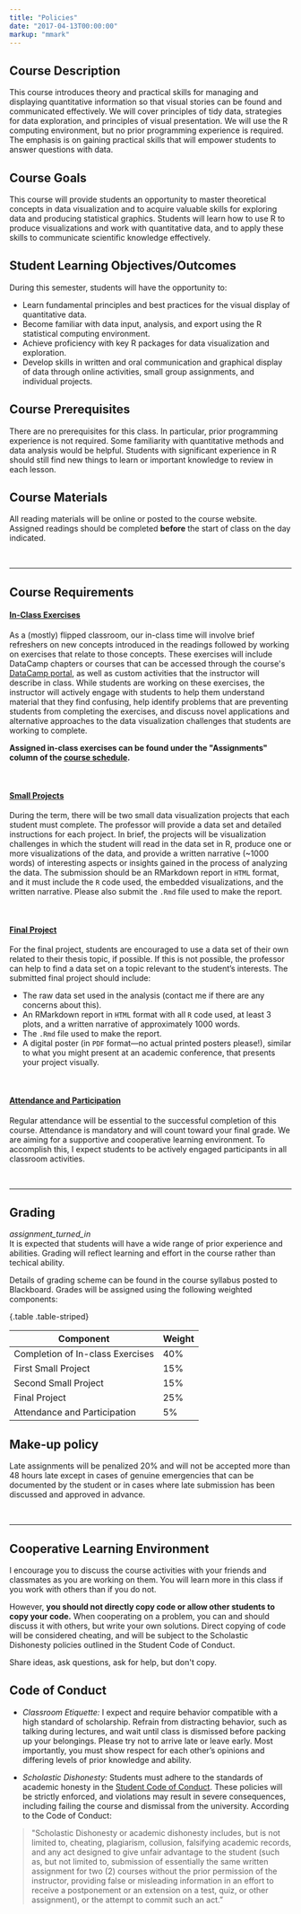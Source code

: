 ```yaml
---
title: "Policies"
date: "2017-04-13T00:00:00"
markup: "mmark"
---
```


## Course Description

This course introduces theory and practical skills for managing and displaying quantitative information so that visual stories can be found and communicated effectively. We will cover principles of tidy data, strategies for data exploration, and principles of visual presentation. We will use the R computing environment, but no prior programming experience is required. The emphasis is on gaining practical skills that will empower students to answer questions with data.


## Course Goals

This course will provide students an opportunity to master theoretical concepts in data visualization and to acquire valuable skills for exploring data and producing statistical graphics. Students will learn how to use R to produce visualizations and work with quantitative data, and to apply these skills to communicate scientific knowledge effectively.


## Student Learning Objectives/Outcomes

During this semester, students will have the opportunity to: 
- Learn fundamental principles and best practices for the visual display of quantitative data.
- Become familiar with data input, analysis, and export using the R statistical computing environment.
- Achieve proficiency with key R packages for data visualization and exploration.
- Develop skills in written and oral communication and graphical display of data through online activities, small group assignments, and individual projects.


## Course Prerequisites

There are no prerequisites for this class. In particular, prior programming experience is not required. Some familiarity with quantitative methods and data analysis would be helpful. Students with significant experience in R should still find new things to learn or important knowledge to review in each lesson.


## Course Materials

All reading materials will be online or posted to the course website. Assigned readings should be completed **before** the start of class on the day indicated.

<br>
<hr>

## Course Requirements

#### <u>In-Class Exercises</u>
As a (mostly) flipped classroom, our in-class time will involve brief refreshers on new concepts introduced in the readings followed by working on exercises that relate to those concepts. These exercises will include DataCamp chapters or courses that can be accessed through the course's [DataCamp portal](../datacamp/), as well as custom activities that the instructor will describe in class. While students are working on these exercises, the instructor will actively engage with students to help them understand material that they find confusing, help identify problems that are preventing students from completing the exercises, and discuss novel applications and alternative approaches to the data visualization challenges that students are working to complete.

**Assigned in-class exercises can be found under the "Assignments" column of the [course schedule](../schedule/).**

<br>

#### <u>Small Projects</u>

During the term, there will be two small data visualization projects that each student must complete. The professor will provide a data set and detailed instructions for each project. In brief, the projects will be visualization challenges in which the student will read in the data set in R, produce one or more visualizations of the data, and provide a written narrative (~1000 words) of interesting aspects or insights gained in the process of analyzing the data. The submission should be an RMarkdown report in `HTML` format, and it must include the `R` code used, the embedded visualizations, and the written narrative. Please also submit the `.Rmd` file used to make the report.

<br>

#### <u>Final Project</u>

For the final project, students are encouraged to use a data set of their own related to their thesis topic, if possible. If this is not possible, the professor can help to find a data set on a topic relevant to the student’s interests. The submitted final project should include:

- The raw data set used in the analysis (contact me if there are any concerns about this).
- An RMarkdown report in `HTML` format with all `R` code used, at least 3 plots, and a written narrative of approximately 1000 words. 
- The `.Rmd` file used to make the report.
- A digital poster (in `PDF` format—no actual printed posters please!), similar to what you might present at an academic conference, that presents your project visually.

<br>

#### <u>Attendance and Participation</u>

Regular attendance will be essential to the successful completion of this course. Attendance is mandatory and will count toward your final grade. We are aiming for a supportive and cooperative learning environment. To accomplish this, I expect students to be actively engaged participants in all classroom activities. 

<br>
<hr>

## Grading

<div class="alert alert-success" role="alert">
  <div class="container-fluid">
	  <div class="alert-icon">
		  <i class="material-icons">assignment_turned_in</i>
		</div>
	  It is expected that students will have a wide range of prior experience and abilities. Grading will reflect learning and effort in the course rather than techical ability.
  </div>
</div>

Details of grading scheme can be found in the course syllabus posted to Blackboard. Grades will be assigned using the following weighted components:

{.table .table-striped}

Component      | Weight   
---------------|-----
Completion of In-class Exercises   | 40% 
First Small Project  | 15%
Second Small Project | 15%
Final Project  | 25%
Attendance and Participation | 5%


## Make-up policy

Late assignments will be penalized 20% and will not be accepted more than 48 hours late except in cases of genuine emergencies that can be documented by the student or in cases where late submission has been discussed and approved in advance.

<br>
<hr>

## Cooperative Learning Environment

I encourage you to discuss the course activities with your friends and classmates as you are working on them. You will learn more in this class if you work with others than if you do not. 

However, **you should not directly copy code or allow other students to copy your code.** When cooperating on a problem, you can and should discuss it with others, but write your own solutions. Direct copying of code will be considered cheating, and will be subject to the Scholastic Dishonesty policies outlined in the Student Code of Conduct.

Share ideas, ask questions, ask for help, but don't copy.


## Code of Conduct

- _Classroom Etiquette:_ I expect and require behavior compatible with a high standard of scholarship. Refrain from distracting behavior, such as talking during lectures, and wait until class is dismissed before packing up your belongings. Please try not to arrive late or leave early. Most importantly, you must show respect for each other’s opinions and differing levels of prior knowledge and ability.

- _Scholastic Dishonesty:_ Students must adhere to the standards of academic honesty in the [Student Code of Conduct](http://catalog.utsa.edu/informationbulletin/appendices/studentcodeofconduct/). These policies will be strictly enforced, and violations may result in severe consequences, including failing the course and dismissal from the university. According to the Code of Conduct: 
>"Scholastic Dishonesty or academic dishonesty includes, but is not limited to, cheating, plagiarism, collusion, falsifying academic records, and any act designed to give unfair advantage to the student (such as, but not limited to, submission of essentially the same written assignment for two (2) courses without the prior permission of the instructor, providing false or misleading information in an effort to receive a postponement or an extension on a test, quiz, or other assignment), or the attempt to commit such an act.”



